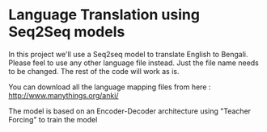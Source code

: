 # Language Translation using Seq2Seq models

In this project we'll use a Seq2seq model to translate English to Bengali. Please feel to use any other language file instead. Just the file name needs to be changed. The rest of the code will work as is.

You can download all the language mapping files from here : http://www.manythings.org/anki/

The model is based on an Encoder-Decoder architecture using "Teacher Forcing" to train the model
